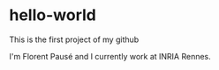 # hello-world
This is the first project of my github

I'm Florent Pausé and I currently work at INRIA Rennes.
